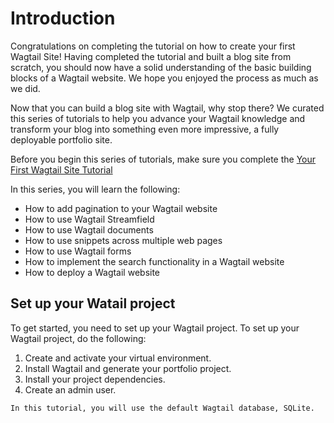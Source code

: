 # Introduction

Congratulations on completing the tutorial on how to create your first Wagtail Site! Having completed the tutorial and built a blog site from scratch, you should now have a solid understanding of the basic building blocks of a Wagtail website. We hope you enjoyed the process as much as we did.

Now that you can build a blog site with Wagtail, why stop there? We curated this series of tutorials to help you advance your Wagtail knowledge and transform your blog into something even more impressive, a fully deployable portfolio site.

Before you begin this series of tutorials, make sure you complete the [Your First Wagtail Site Tutorial]()

In this series, you will learn the following:
- How to add pagination to your Wagtail website
- How to use Wagtail Streamfield
- How to use Wagtail documents
- How to use snippets across multiple web pages
- How to use Wagtail forms
- How to implement the search functionality in a Wagtail website
- How to deploy a Wagtail website

## Set up your Watail project
To get started, you need to set up your Wagtail project. To set up your Wagtail project, do the following:
1. Create and activate your virtual environment.
2. Install Wagtail and generate your portfolio project. 
3. Install your project dependencies.
4. Create an admin user.

```Note
In this tutorial, you will use the default Wagtail database, SQLite.
```